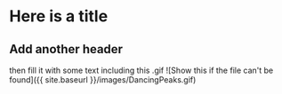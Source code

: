 # Here is a title
## Add another header
then fill it with some text
including this .gif
![Show this if the file can't be found]({{ site.baseurl }}/images/DancingPeaks.gif)
